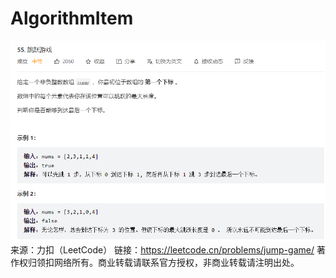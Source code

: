 # AlgorithmItem
![img.png](img.png)
来源：力扣（LeetCode）
链接：https://leetcode.cn/problems/jump-game/
著作权归领扣网络所有。商业转载请联系官方授权，非商业转载请注明出处。
